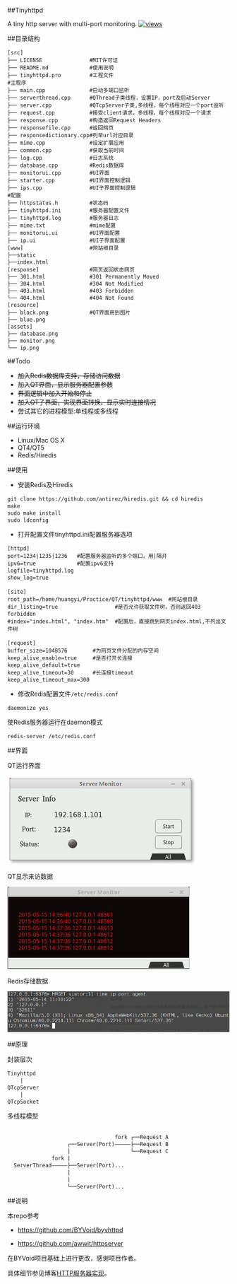 ##Tinyhttpd

A tiny http server with multi-port monitoring. [![views](https://sourcegraph.com/api/repos/github.com/Huangtuzhi/Tinyhttpd/.counters/views.svg)](https://sourcegraph.com/github.com/Huangtuzhi/Tinyhttpd)

##目录结构

```
[src]
├── LICENSE               #MIT许可证
├── README.md             #使用说明
├── tinyhttpd.pro         #工程文件
#主程序
├── main.cpp              #启动多端口监听
├── serverthread.cpp      #QThread子类线程，设置IP，port及启动Server
├── server.cpp            #QTcpServer子类,多线程，每个线程对应一个port监听
├── request.cpp           #接受client请求，多线程，每个线程对应一个请求
├── response.cpp          #构造返回Request Headers
├── responsefile.cpp      #返回网页
├── responsedictionary.cpp#列举url对应目录
├── mime.cpp              #设定扩展应用
├── common.cpp            #获取当前时间
├── log.cpp               #日志系统
├── database.cpp          #Redis数据库
├── monitorui.cpp         #UI界面
├── starter.cpp           #UI界面控制逻辑
├── ips.cpp               #UI子界面控制逻辑
#配置
├── httpstatus.h          #状态码
├── tinyhttpd.ini         #服务器配置文件
├── tinyhttpd.log         #服务器日志
├── mime.txt              #mime配置
├── monitorui.ui          #UI界面配置
├── ip.ui                 #UI子界面配置
[www]                     #网站根目录
├──static
├──index.html
[response]                #网页返回状态网页
├── 301.html              #301 Permanently Moved
├── 304.html              #304 Not Modified
├── 403.html              #403 Forbidden
└── 404.html              #404 Not Found
[resource] 
├── black.png             #QT界面用到图片
├── blue.png 
[assets]           
├── database.png          
├── monitor.png
└── ip.png
```

##Todo

* <del>加入Redis数据库支持，存储访问数据</del>
* <del>加入QT界面，显示服务器配置参数</del>
* <del>界面逻辑中加入开始和停止</del>
* <del>加入QT子界面，实现界面转换。显示实时连接情况</del>
* 尝试其它的进程模型:单线程或多线程

##运行环境
+ Linux/Mac OS X
+ QT4/QT5
+ Redis/Hiredis

##使用

- 安装Redis及Hiredis

```
git clone https://github.com/antirez/hiredis.git && cd hiredis 
make 
sudo make install 
sudo ldconfig
```

- 打开配置文件tinyhttpd.ini配置服务器选项

```
[httpd]
port=1234|1235|1236   #配置服务器监听的多个端口，用|隔开
ipv6=true             #配置ipv6支持
logfile=tinyhttpd.log
show_log=true

[site]
root_path=/home/huangyi/Practice/QT/tinyhttpd/www  #网站根目录
dir_listing=true                  #是否允许获取文件树，否则返回403 forbidden
#index="index.html", "index.htm"  #配置后，直接跳到网页index.html,不列出文件树

[request]
buffer_size=1048576        #为网页文件分配的内存空间
keep_alive_enable=true     #是否打开长连接
keep_alive_default=true
keep_alive_timeout=30      #长连接timeout
keep_alive_timeout_max=300

```

- 修改Redis配置文件`/etc/redis.conf`

```
daemonize yes
```

使Redis服务器运行在daemon模式

```
redis-server /etc/redis.conf
```

##界面

QT运行界面

![image](/assets/monitor.png)

QT显示来访数据

![image](/assets/ip.png)

Redis存储数据

![image](/assets/database.png)

##原理

封装层次

```
Tinyhttpd
    |
QTcpServer
    |                                      
QTcpSocket                             
```             

多线程模型

```             

                                  fork ┌──Request A
                   ┌──Server(Port)—————├──Request B
                   |                   └──Request C 
              fork |                    
  ServerThread—————├──Server(Port)...
                   |
                   |
                   └──Server(Port)...

```

##说明

本repo参考

+ https://github.com/BYVoid/byvhttpd

+ https://github.com/awwit/httpserver

在BYVoid项目基础上进行更改，感谢项目作者。

具体细节参见博客[HTTP服务器实现](http://tuzhii.com/2015/05/09/httpserver)。
